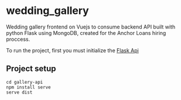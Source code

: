 # wedding_gallery

Wedding gallery frontend on Vuejs to consume backend API built with python Flask using MongoDB, created for the Anchor Loans hiring proccess.

To run the project, first you must initialize the [Flask Api](https://github.com/rafaelg19/gallery_api)

## Project setup
```
cd gallery-api
npm install serve
serve dist
```
